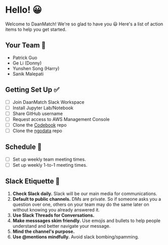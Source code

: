 # Hello! 😀
Welcome to DaanMatch! We're so glad to have you 😃
Here's a list of action items to help you get started.

## Your Team 👥
- Patrick Guo
- Ge Li (Donny)
- Yunshen Song (Harry)
- Sanik Malepati

## Getting Set Up ✅
- [ ] Join DaanMatch Slack Workspace
- [ ] Install Jupyter Lab/Notebook
- [ ] Share GitHub username
- [ ] Request access to AWS Management Console
- [ ] Clone the [Codebook](https://github.com/DaanMatch/Codebook) repo
- [ ] Clone the [ngodata](https://github.com/DaanMatch/ngodata) repo

## Schedule 📅
- [ ] Set up weekly team meeting times.
- [ ] Set up weekly 1-to-1 meeting times.

## Slack Etiquette 💬
1. **Check Slack daily.** Slack will be our main media for communications.
2. **Default to public channels.** DMs are private. So if someone asks you a question over one, others on your team may do the same later on without knowing you already answered it.
3. **Use Slack Threads for Conversations.**
4. **Make messsages skim friendly.** Use emojis and bullets to help people understand and better navigate your message.
5. **Mind the channel's purpose.**
6. **Use @mentions mindfully.** Avoid slack bombing/spamming.